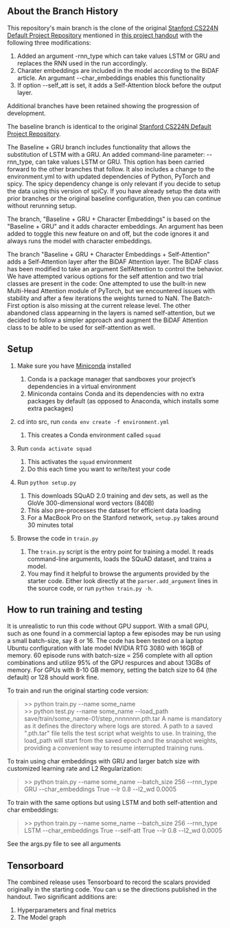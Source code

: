 ## About the Branch History

This repository's main branch is the clone of the original [Stanford CS224N Default Project Repository](https://github.com/minggg/squad) mentioned in [this project handout](http://web.stanford.edu/class/cs224n/project/default-final-project-handout.pdf)  with the following three modifications:

1.  Added an argument -rnn_type which can take values LSTM or GRU and replaces the RNN used in the run accordingly. 
2.  Charater embeddings are included in the model according to the BiDAF article. An argumant --char_embeddings enables this functionality
3.  If option --self_att is set, it adds a Self-Attention block before the output layer.  

Additional branches have been retained showing the progression of development. 

The baseline branch is identical to the original [Stanford CS224N Default Project Repository](https://github.com/minggg/squad).

The Baseline + GRU branch includes functionality that allows the substitution of LSTM with a GRU. An added command-line parameter: --rnn_type, can take values LSTM or GRU. This option has been carried forward to the other branches that follow. It also includes a change to the environment.yml to with updated dependencies of Python, PyTorch and spicy. The spicy dependency change is only relevant if you decide to setup the data using this version of spiCy. If you have already setup the data with prior branches or the original baseline configuration, then you can continue without rerunning setup.

The branch, "Baseline + GRU + Character Embeddings" is based on the "Baseline + GRU" and it adds character embeddings. An argument has been added to toggle this new feature on and off, but the code ignores it and always runs the model with character embeddings.

The branch "Baseline + GRU + Character Embeddings + Self-Attention" adds a Self-Attention layer after the BiDAF Attention layer. The BiDAF class has been modified to take an argument SelfAttention to control the behavior. We have attempted various options for the self attention and two trial classes are present in the code: One attempted to use the built-in new Multi-Head Attention module of PyTorch, but we encountered issues with stability and after a few iterations the weights turned to NaN. The Batch-First option is also missing at the current release level. The other abandoned class appearning in the layers is named self-attention, but we decided to follow a simpler approach and augment the BiDAF Attention class to be able to be used for self-attention as well.


## Setup

1. Make sure you have [Miniconda](https://conda.io/docs/user-guide/install/index.html#regular-installation) installed
    1. Conda is a package manager that sandboxes your project’s dependencies in a virtual environment
    2. Miniconda contains Conda and its dependencies with no extra packages by default (as opposed to Anaconda, which installs some extra packages)

2. cd into src, run `conda env create -f environment.yml`
    1. This creates a Conda environment called `squad`

3. Run `conda activate squad`
    1. This activates the `squad` environment
    2. Do this each time you want to write/test your code

4. Run `python setup.py`
    1. This downloads SQuAD 2.0 training and dev sets, as well as the GloVe 300-dimensional word vectors (840B)
    2. This also pre-processes the dataset for efficient data loading
    3. For a MacBook Pro on the Stanford network, `setup.py` takes around 30 minutes total  

5. Browse the code in `train.py`
    1. The `train.py` script is the entry point for training a model. It reads command-line arguments, loads the SQuAD dataset, and trains a model.
    2. You may find it helpful to browse the arguments provided by the starter code. Either look directly at the `parser.add_argument` lines in the source code, or run `python train.py -h`.

## How to run training and testing

It is unrealistic to run this code without GPU support. With a small GPU, such as one found in a commercial laptop a few episodes may be run using a small batch-size, say 8 or 16. The code has been tested on a laptop Ubuntu configuration with late model NVIDIA RTG 3080 with 16GB of memory. 60 episode runs with batch-size = 256 complete with all option combinations and utilize 95% of the GPU respurces and about 13GBs of memory.  For GPUs with 8-10 GB memory, setting the batch size to 64 (the default) or 128 should work fine. 

To train and run the original starting code version:

>\>\> python train.py --name some_name  
>\>\> python test.py --name some_name --load_path save/train/some_name-01/step_nnnnnnn.pth.tar 
A name is mandatory as it defines the directory where logs are stored. A path to a saved ".pth.tar" file tells the test script what weights to use. In training, the load_path will start from the saved epoch and the snapshot weights, providing a convenient way to resume interrupted training runs.

To train using char embeddings with GRU and larger batch size with customized learning rate and L2 Regularization:

>\>\> python train.py --name some_name --batch_size 256 --rnn_type GRU --char_embeddings True --lr  0.8 --l2_wd 0.0005

To train with the same options but using LSTM and both self-attention and char embeddings:

>\>\> python train.py --name some_name --batch_size 256 --rnn_type LSTM --char_embeddings True --self-att True --lr  0.8 --l2_wd 0.0005

See the args.py file to see all arguments

## Tensorboard

The combined release uses Tensorboard to record the scalars provided originally in the starting code. You can u se the directions published in the handout. Two significant additions are:

1.  Hyperparameters and final metrics
2.  The Model graph

